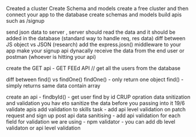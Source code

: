 Created a cluster
Create Schema and models
create a free cluster and then connect your app to the database 
create schemas and models
build apis such as /signup


send json data to server , server should read the data and it should be added in the database (standard way to handle req, res data)
diff between JS object vs JSON (research)
add the express.josn() middleware to your app
 make your signup api dynacally receive the data from the end user or postman (whoever is hitting your api)

  create the GET api - GET  FEEd API // get all the users from the database 


diff between find() vs findOne()
findOne() - only return one object 
find() - simply returns same data contain array 

create an api - findbyId()  - get user find by id 
CRUP opration
data snitization and validation you hav eto sanitize the data before you passing into it 
19/6
validate apis
add validation to skills
task - add api level validation on patch request and sign up post api
data sanitising - add api validation for each field
for validation we are using - npm validator - you can add db level validaton or api level validation
